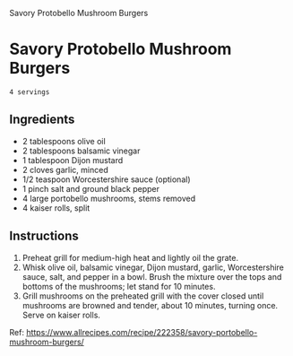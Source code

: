 Savory Protobello Mushroom Burgers

# Savory Protobello Mushroom Burgers

`4 servings`

## Ingredients
* 2 tablespoons olive oil
* 2 tablespoons balsamic vinegar
* 1 tablespoon Dijon mustard
* 2 cloves garlic, minced
* 1/2 teaspoon Worcestershire sauce (optional)
* 1 pinch salt and ground black pepper
* 4 large portobello mushrooms, stems removed
* 4 kaiser rolls, split


## Instructions
1. Preheat grill for medium-high heat and lightly oil the grate.
2. Whisk olive oil, balsamic vinegar, Dijon mustard, garlic, Worcestershire sauce, salt, and pepper in a bowl. Brush the mixture over the tops and bottoms of the mushrooms; let stand for 10 minutes.
3. Grill mushrooms on the preheated grill with the cover closed until mushrooms are browned and tender, about 10 minutes, turning once. Serve on kaiser rolls.


Ref: https://www.allrecipes.com/recipe/222358/savory-portobello-mushroom-burgers/